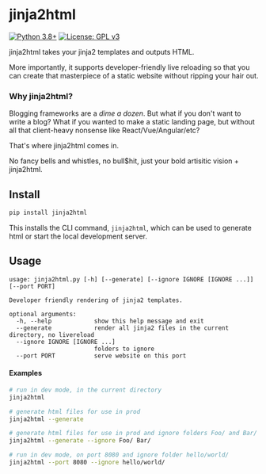 # jinja2html
[![Python 3.8+](https://upload.wikimedia.org/wikipedia/commons/9/92/Blue_Python_3.8%2B_Shield_Badge.svg)](https://www.python.org)
[![License: GPL v3](https://upload.wikimedia.org/wikipedia/commons/8/86/GPL_v3_Blue_Badge.svg)](https://www.gnu.org/licenses/gpl-3.0.en.html)

jinja2html takes your jinja2 templates and outputs HTML.

More importantly, it supports developer-friendly live reloading so that you can create that masterpiece of a static website without ripping your hair out.

### Why jinja2html?

Blogging frameworks are a *dime a dozen*.  But what if you don't want to write a blog?  What if you wanted to make a static landing page, but without all that client-heavy nonsense like React/Vue/Angular/etc?  

That's where jinja2html comes in.

No fancy bells and whistles, no bull$hit, just your bold artisitic vision + jinja2html.

## Install
```bash
pip install jinja2html
```

This installs the CLI command, `jinja2html`, which can be used to generate html or start the local development server.

## Usage
```
usage: jinja2html.py [-h] [--generate] [--ignore IGNORE [IGNORE ...]] [--port PORT]

Developer friendly rendering of jinja2 templates.

optional arguments:
  -h, --help            show this help message and exit
  --generate            render all jinja2 files in the current directory, no livereload
  --ignore IGNORE [IGNORE ...]
                        folders to ignore
  --port PORT           serve website on this port
```

#### Examples
```bash
# run in dev mode, in the current directory
jinja2html

# generate html files for use in prod
jinja2html --generate

# generate html files for use in prod and ignore folders Foo/ and Bar/
jinja2html --generate --ignore Foo/ Bar/

# run in dev mode, on port 8080 and ignore folder hello/world/
jinja2html --port 8080 --ignore hello/world/
```